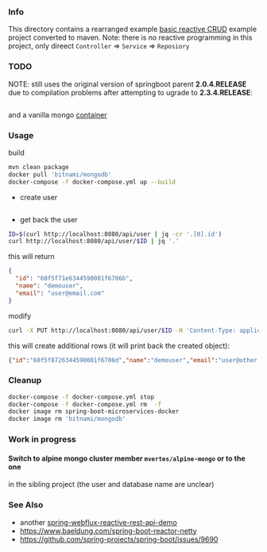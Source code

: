 ### Info

This directory contains a rearranged example
[basic reactive CRUD](https://github.com/rbarbioni/spring-boot-microservices-docker) example project
converted to maven. Note: there is no reactive programming in this project, only direect `Controller` =&gt; `Service` =&gt; `Reposiory`

### TODO

NOTE:
still uses the original version of springboot parent __2.0.4.RELEASE__ 
due to compilation problems after attempting to ugrade to __2.3.4.RELEASE__:
```sh

```
and a vanilla mongo [container](https://github.com/bitnami/bitnami-docker-mongodb)
### Usage

build
```sh
mvn clean package
docker pull 'bitnami/mongodb'
docker-compose -f docker-compose.yml up --build
```
* create user
```sh

```
* get back the user

```sh
ID=$(curl http://localhost:8080/api/user | jq -cr '.[0].id')
curl http://localhost:8080/api/user/$ID | jq '.'
```
this will return
```json
{
  "id": "60f5f71e6344590001f6706b",
  "name": "demouser",
  "email": "user@email.com"
}
```
modify
```sh
curl -X PUT http://localhost:8080/api/user/$ID -H 'Content-Type: application/json' -d '{"email": "user@other.email.com", "name": "demouser"}'
```
this will create additional rows (it will print back the created object):
```json
{"id":"60f5f8726344590001f6706d","name":"demouser","email":"user@other.email.com"}
```
### Cleanup

```sh
docker-compose -f docker-compose.yml stop 
docker-compose -f docker-compose.yml rm  -f
docker image rm spring-boot-microservices-docker
docker image rm 'bitnami/mongodb'
```
### Work in progress

#### Switch to alpine mongo cluster member `mvertes/alpine-mongo` or to the one
in the sibling project (the user and database name are unclear)

### See Also

   * another [spring-webflux-reactive-rest-api-demo](https://github.com/callicoder/spring-webflux-reactive-rest-api-demo) 
   * https://www.baeldung.com/spring-boot-reactor-netty
   * https://github.com/spring-projects/spring-boot/issues/9690
	
